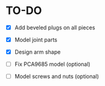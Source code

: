 # TO-DO

- [x] Add beveled plugs on all pieces
- [x] Model joint parts
- [X] Design arm shape

- [ ] Fix PCA9685 model (optional)
- [ ] Model screws and nuts (optional)
